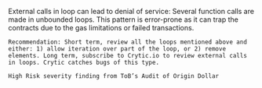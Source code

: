 External calls in loop can lead to denial of service: Several function calls are made in unbounded loops. This pattern is error-prone as it can trap the contracts due to the gas limitations or failed transactions.

    Recommendation: Short term, review all the loops mentioned above and either: 1) allow iteration over part of the loop, or 2) remove elements. Long term, subscribe to Crytic.io to review external calls in loops. Crytic catches bugs of this type.

    High Risk severity finding from ToB’s Audit of Origin Dollar